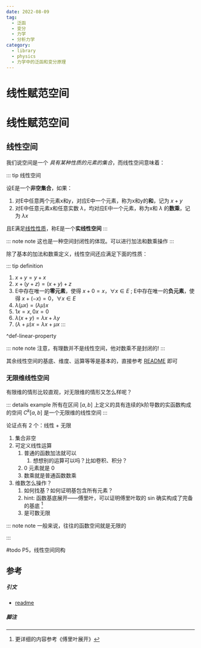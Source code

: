 ```yaml
---
date: 2022-08-09
tag:
  - 泛函
  - 变分
  - 力学
  - 分析力学
category:
  - library
  - physics
  - 力学中的泛函和变分原理
---
```


# 线性赋范空间

# 线性赋范空间


## 线性空间

我们说空间是一个 *具有某种性质的元素的集合*，而线性空间意味着：

::: tip 线性空间

设E是一个**非空集合**，如果：
1. 对E中任意两个元素x和y，对应E中一个元素，称为x和y的**和**，记为 $x+y$
2. 对E中任意元素x和任意实数 $\lambda$，均对应E中一个元素，称为x和 $\lambda$ 的**数乘**，记为 $\lambda x$

且E满足[线性性质](./)，称E是一个**实线性空间**
:::


::: note note
这也是一种空间封闭性的体现。可以进行加法和数乘操作
:::


除了基本的加法和数乘定义，线性空间还应满足下面的性质：

::: tip definition
1. $x+y=y+x$
2. $x+(y+z)=(x+y)+z$
3. E中存在唯一的**零元素**，使得 $x+0=x， \forall x\in E$ ; E中存在唯一的**负元素**，使得 $x+(-x)=0， \forall x\in E$
4. $\lambda (\mu x) =(\lambda \mu) x$
5. $1x=x,0x=0$
6. $\lambda(x+y)=\lambda x + \lambda y$
7. $(\lambda + \mu) x = \lambda x + \mu x$
:::

^def-linear-property

::: note note
注意，有理数并不是线性空间，他对数乘不是封闭的!
:::


其余线性空间的基底、维度、运算等等是基本的，直接参考 [README](./../../math/微分几何/README.md) 即可

### 无限维线性空间

有限维的情形比较直观，对无限维的情形又怎么样呢？

::: details example
所有在区间 $[a,b]$ 上定义的具有连续的k阶导数的实函数构成的空间 $C^k[a,b]$ 是一个无限维的线性空间
:::


论证点有 2 个：线性 + 无限

1. 集合非空
2. 可定义线性运算
	1. 普通的函数加法就可以
		1. 想想别的运算可以吗？比如卷积、积分？
	2. 0 元素就是 0
	3. 数乘就是普通函数数乘
3. 维数怎么操作？
	1. 如何找基？如何证明基包含所有元素？
	2. hint: 函数基底展开——傅里叶，可以证明傅里叶取的 sin 确实构成了完备的基底 [^1]
	3. 是可数无限

::: note note
一般来说，往往的函数空间就是无限的

:::


#todo P5，线性空间同构




## 参考

##### 引文

- [readme](./readme.md)

##### 脚注

[^1]: 更详细的内容参考《傅里叶展开》
